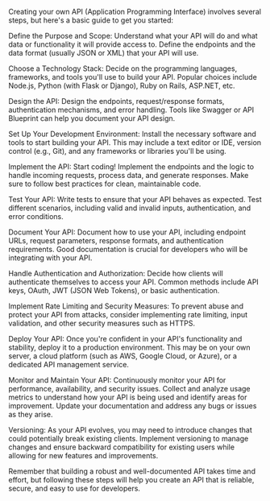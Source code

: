 Creating your own API (Application Programming Interface) involves several steps, but here's a basic guide to get you started:

Define the Purpose and Scope: Understand what your API will do and what data or functionality it will provide access to. Define the endpoints and the data format (usually JSON or XML) that your API will use.

Choose a Technology Stack: Decide on the programming languages, frameworks, and tools you'll use to build your API. Popular choices include Node.js, Python (with Flask or Django), Ruby on Rails, ASP.NET, etc.

Design the API: Design the endpoints, request/response formats, authentication mechanisms, and error handling. Tools like Swagger or API Blueprint can help you document your API design.

Set Up Your Development Environment: Install the necessary software and tools to start building your API. This may include a text editor or IDE, version control (e.g., Git), and any frameworks or libraries you'll be using.

Implement the API: Start coding! Implement the endpoints and the logic to handle incoming requests, process data, and generate responses. Make sure to follow best practices for clean, maintainable code.

Test Your API: Write tests to ensure that your API behaves as expected. Test different scenarios, including valid and invalid inputs, authentication, and error conditions.

Document Your API: Document how to use your API, including endpoint URLs, request parameters, response formats, and authentication requirements. Good documentation is crucial for developers who will be integrating with your API.

Handle Authentication and Authorization: Decide how clients will authenticate themselves to access your API. Common methods include API keys, OAuth, JWT (JSON Web Tokens), or basic authentication.

Implement Rate Limiting and Security Measures: To prevent abuse and protect your API from attacks, consider implementing rate limiting, input validation, and other security measures such as HTTPS.

Deploy Your API: Once you're confident in your API's functionality and stability, deploy it to a production environment. This may be on your own server, a cloud platform (such as AWS, Google Cloud, or Azure), or a dedicated API management service.

Monitor and Maintain Your API: Continuously monitor your API for performance, availability, and security issues. Collect and analyze usage metrics to understand how your API is being used and identify areas for improvement. Update your documentation and address any bugs or issues as they arise.

Versioning: As your API evolves, you may need to introduce changes that could potentially break existing clients. Implement versioning to manage changes and ensure backward compatibility for existing users while allowing for new features and improvements.

Remember that building a robust and well-documented API takes time and effort, but following these steps will help you create an API that is reliable, secure, and easy to use for developers.
